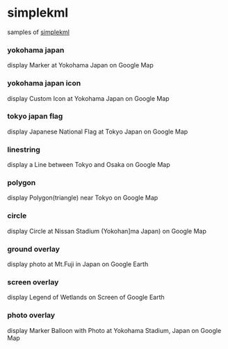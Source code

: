 simplekml
===============

samples of [simplekml](https://simplekml.readthedocs.io/en/latest/)

### yokohama japan

display Marker at Yokohama Japan on Google Map

### yokohama japan icon

display  Custom Icon at Yokohama Japan on Google Map

### tokyo japan flag

display  Japanese National Flag at Tokyo Japan on Google Map

### linestring

display a Line between Tokyo and Osaka on Google Map

### polygon

display Polygon(triangle) near Tokyo on Google Map

### circle

display  Circle at Nissan Stadium (Yokohan]ma Japan) on Google Map

### ground overlay

display photo at Mt.Fuji in Japan on Google Earth

### screen overlay

display Legend of Wetlands on Screen of Google Earth

### photo overlay

display Marker Balloon with Photo at Yokohama Stadium, Japan on Google Map





